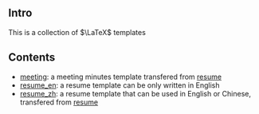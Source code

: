 ## Intro

This is a collection of $\LaTeX$ templates

## Contents

+ [meeting](): a meeting minutes template transfered from [resume](https://github.com/billryan/resume/)
+ [resume_en](): a resume template can be only written in English
+ [resume_zh](): a resume template that can be used in English or Chinese, transfered from [resume](https://github.com/billryan/resume/)

<script type="text/javascript" async src="https://cdn.mathjax.org/mathjax/latest/MathJax.js?config=TeX-MML-AM_CHTML">


